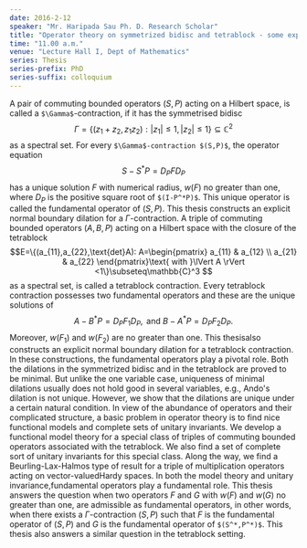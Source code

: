 ```yaml
---
date: 2016-2-12
speaker: "Mr. Haripada Sau Ph. D. Research Scholar"
title: "Operator theory on symmetrized bidisc and tetrablock - some explicit constructions"
time: "11.00 a.m."
venue: "Lecture Hall I, Dept of Mathematics"
series: Thesis
series-prefix: PhD
series-suffix: colloquium
---
```


A pair of commuting bounded operators $(S,P)$ acting on a
Hilbert space, is
called a `$\Gamma$`-contraction, if it has the symmetrised bidisc $$\Gamma=\{
(z_1+z_2,z_1z_2):|z_1| \leq 1,|z_2| \leq 1 \}\subseteq \mathbb{C}^2$$ as a
spectral set. For
every `$\Gamma$-contraction $(S,P)$`, the operator equation
$$S-S^*P=D_PFD_P$$ has a
unique solution $F$ with numerical radius, $w(F)$ no greater than one,
where $D_P$ is the
positive square root of `$(I-P^*P)$`. This unique operator is called the
fundamental operator of
$(S,P)$. This thesis constructs an explicit normal boundary dilation for a
$\Gamma$-contraction. A triple of commuting bounded operators $(A,B,P)$
acting on a
Hilbert space with the closure of the tetrablock
$$E=\{(a_{11},a_{22},\text{det}A):
A=\begin{pmatrix} a_{11} & a_{12} \\
a_{21} & a_{22} \end{pmatrix}\text{ with }\lVert A \rVert
<1\}\subseteq\mathbb{C}^3
$$ as a spectral set, is called a tetrablock contraction. Every tetrablock
contraction
possesses two fundamental operators and these are the unique solutions of $$
A-B^*P=D_PF_1D_P, \text{ and }  B-A^*P=D_PF_2D_P. $$ Moreover, $w(F_1)$ and
$w(F_2)$ are no greater than one. This thesisalso constructs an explicit
normal boundary
dilation for a tetrablock contraction. In these constructions, the
fundamental operators play a
pivotal role. Both the dilations in the symmetrized bidisc and in the
tetrablock are proved to
be minimal. But unlike the one variable case, uniqueness of minimal
dilations usually does
not hold good in several variables, e.g., Ando's dilation is not unique.
However, we show that
the dilations are unique under a certain natural condition. In view of the
abundance of
operators and their complicated structure, a basic problem in operator
theory is to find nice
functional models and complete sets of unitary invariants. We develop a
functional model
theory for a special class of triples of commuting bounded operators
associated with the
tetrablock. We also find a set of complete sort of unitary invariants for
this special class.
Along the way, we find a Beurling-Lax-Halmos type of result for a triple
of multiplication
operators acting on vector-valuedHardy spaces. In both the model theory
and unitary
invariance,fundamental operators play a fundamental role. This thesis
answers the question
when two operators $F$ and $G$ with $w(F)$ and $w(G)$ no greater than one,
are
admissible as fundamental operators, in other words, when there exists a
$\Gamma$-contraction $(S,P)$ such that $F$ is the fundamental operator of
$(S,P)$ and
$G$ is the fundamental operator of `$(S^*,P^*)$`. This thesis also answers a
similar question
in the tetrablock setting.
